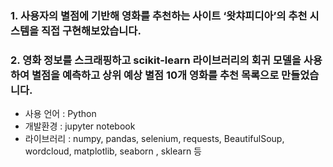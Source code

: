 ### 1. 사용자의 별점에 기반해 영화를 추천하는 사이트 ‘왓챠피디아’의 추천 시스템을 직접 구현해보았습니다.
### 2. 영화 정보를 스크래핑하고 scikit-learn 라이브러리의 회귀 모델을 사용하여 별점을 예측하고 상위 예상 별점 10개 영화를 추천 목록으로 만들었습니다.
- 사용 언어 : Python
- 개발환경 : jupyter notebook
- 라이브러리 : numpy, pandas, selenium, requests, BeautifulSoup, wordcloud, matplotlib, seaborn , sklearn 등
